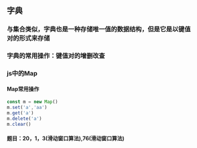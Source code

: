## 字典

### 与集合类似，字典也是一种存储唯一值的数据结构，但是它是以键值对的形式来存储

### 字典的常用操作：键值对的增删改查

### js中的Map

#### Map常用操作

```javascript
const m = new Map()
m.set('a','aa')
m.get('a')
m.delete('a')
m.clear()
```

#### 题目：20，1，3(滑动窗口算法),76(滑动窗口算法)
